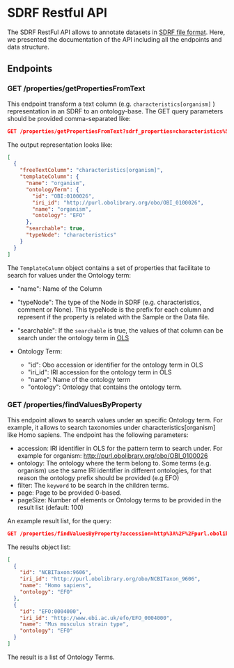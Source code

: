 # SDRF Restful API

The SDRF RestFul  API allows to annotate datasets in [SDRF file format](https://github.com/bigbio/proteomics-metadata-standard/). Here, we presented the documentation of the API including all the endpoints and data structure.

## Endpoints

### GET /properties/getPropertiesFromText

This endpoint transform a text column (e.g. `characteristics[organism]` ) representation in an SDRF to an ontology-base. The GET query parameters should be provided comma-separated like:

```json
GET /properties/getPropertiesFromText?sdrf_properties=characteristics%5Borganism%5D
```
The output representation looks like:

```json
[
  {
    "freeTextColumn": "characteristics[organism]",
    "templateColumn": {
      "name": "organism",
      "ontologyTerm": {
        "id": "OBI:0100026",
        "iri_id": "http://purl.obolibrary.org/obo/OBI_0100026",
        "name": "organism",
        "ontology": "EFO"
      },
      "searchable": true,
      "typeNode": "characteristics"
    }
  }
]
```

The `TemplateColumn` object contains a set of properties that facilitate to search for values under the Ontology term:

- "name": Name of the Column
- "typeNode": The type of the Node in SDRF (e.g. characteristics, comment or None). This typeNode is the prefix for each column and represent if the property is related with the Sample or the Data file.
- "searchable": If the `searchable` is true, the values of that column can be search under the ontology term in [OLS](https://www.ebi.ac.uk/ols/index)

- Ontology Term:
   - "id": Obo accession or identifier for the ontology term in OLS
   - "iri_id": IRI accession for the ontology term in OLS
   - "name": Name of the ontology term
   - "ontology": Ontology that contains the ontology term.

### GET /properties/findValuesByProperty

This endpoint allows to search values under an specific Ontology term. For example, it allows to search taxonomies under characteristics[organism] like Homo sapiens. The endpoint has the following parameters:

- accession: IRI identifier in OLS for the pattern term to search under. For example for organism: http://purl.obolibrary.org/obo/OBI_0100026
- ontology: The ontology where the term belong to. Some terms (e.g. organism) use the same IRI identifier in different ontologies, for that reason the ontology prefix should be provided (e.g EFO)
- filter: The `keyword` to be search in the children terms.
- page: Page to be provided 0-based.
- pageSize: Number of elements or Ontology terms to be provided in the result list (default: 100)

An example result list, for the query:

```json
GET /properties/findValuesByProperty?accession=http%3A%2F%2Fpurl.obolibrary.org%2Fobo%2FOBI_0100026&ontology=EFO&filter=homo&pageSize=100
```

The results object list:

```json
[
  {
    "id": "NCBITaxon:9606",
    "iri_id": "http://purl.obolibrary.org/obo/NCBITaxon_9606",
    "name": "Homo sapiens",
    "ontology": "EFO"
  },
  {
    "id": "EFO:0004000",
    "iri_id": "http://www.ebi.ac.uk/efo/EFO_0004000",
    "name": "Mus musculus strain type",
    "ontology": "EFO"
  }
]
```

The result is a list of Ontology Terms.

